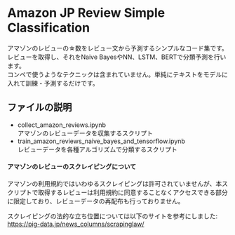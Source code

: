 # Amazon JP Review Simple Classification
アマゾンのレビューの☆数をレビュー文から予測するシンプルなコード集です。  
レビューを取得し、それをNaive BayesやNN、LSTM、BERTで分類予測を行います。  
コンペで使うようなテクニックは含まれていません。単純にテキストをモデルに入れて訓練・予測するだけです。

## ファイルの説明
* collect_amazon_reviews.ipynb  
  アマゾンのレビューデータを収集するスクリプト  
* train_amazon_reviews_naive_bayes_and_tensorflow.ipynb  
  レビューデータを各種アルゴリズムで分類するスクリプト  


#### アマゾンのレビューのスクレイピングについて
アマゾンの利用規約ではいわゆるスクレイピングは許可されていませんが、本スクリプトで取得するレビューは利用規約に同意することなくアクセスできる部分に限定しており、レビューデータの再配布も行っておりません。  

スクレイピングの法的な立ち位置については以下のサイトを参考にしました:  
https://pig-data.jp/news_columns/scrapinglaw/
